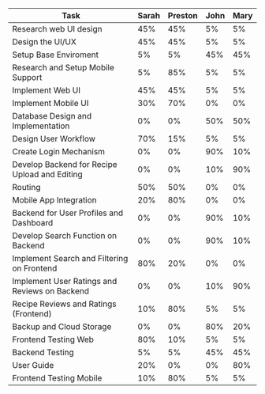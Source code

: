 | Task | Sarah | Preston | John | Mary |
| ----------- | ----------- | ----------- | ----------- | ----------- |
| Research web UI design | 45% | 45% | 5% | 5% |
| Design the UI/UX | 45% | 45% | 5% | 5% |
| Setup Base Enviroment | 5% | 5% | 45% | 45% |
| Research and Setup Mobile Support | 5% | 85% | 5% | 5% |
| Implement Web UI | 45% | 45% | 5% | 5% |
| Implement Mobile UI | 30% | 70% | 0% | 0% |
| Database Design and Implementation | 0% | 0% | 50% | 50% |
| Design User Workflow | 70% | 15% | 5% | 5% |
| Create Login Mechanism | 0% | 0% | 90% | 10% |
| Develop Backend for Recipe Upload and Editing | 0% | 0% | 10% | 90% |
| Routing | 50% | 50% | 0% | 0% |
| Mobile App Integration | 20% | 80% | 0% | 0% |
| Backend for User Profiles and Dashboard | 0% | 0% | 90% | 10% |
| Develop Search Function on Backend | 0% | 0% | 90% | 10% |
| Implement Search and Filtering on Frontend | 80% | 20% | 0% | 0% |
| Implement User Ratings and Reviews on Backend | 0% | 0% | 10% | 90% |
| Recipe Reviews and Ratings (Frontend) | 10% | 80% | 5% | 5% |
| Backup and Cloud Storage | 0% | 0% | 80% | 20% |
| Frontend Testing Web | 80% | 10% | 5% | 5% |
| Backend Testing | 5% | 5% | 45% | 45% |
| User Guide | 20% | 0% | 0% | 80% |
| Frontend Testing Mobile | 10% | 80% | 5% | 5% |
